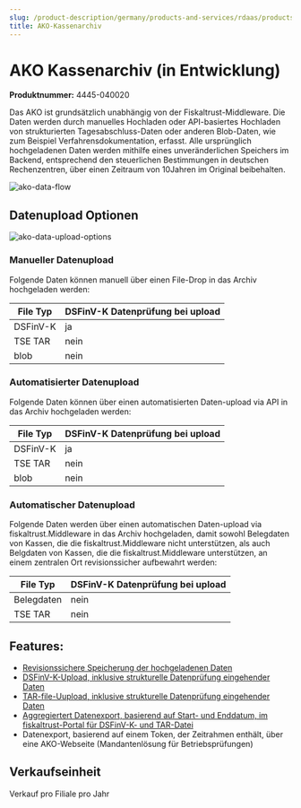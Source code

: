 ```yaml
---
slug: /product-description/germany/products-and-services/rdaas/products/ako
title: AKO-Kassenarchiv
---
```



# AKO Kassenarchiv (in Entwicklung)

**Produktnummer:** 4445-040020

Das AKO ist grundsätzlich unabhängig von der Fiskaltrust-Middleware. Die Daten werden durch manuelles Hochladen oder API-basiertes Hochladen von strukturierten Tagesabschluss-Daten oder anderen Blob-Daten, wie zum Beispiel Verfahrensdokumentation, erfasst. Alle ursprünglich hochgeladenen Daten werden mithilfe eines unveränderlichen Speichers im Backend, entsprechend den steuerlichen Bestimmungen in deutschen Rechenzentren, über einen Zeitraum von 10Jahren im Original beibehalten.

![ako-data-flow](../media/ako-data-flow.png)                               

## Datenupload Optionen

![ako-data-upload-options](../media/ako-data-upload-options.png)

### Manueller Datenupload

Folgende Daten können manuell über einen File-Drop in das Archiv hochgeladen werden: 

| File Typ | DSFinV-K Datenprüfung bei upload |
| -------- | ----------------------- |
| DSFinV-K | ja                      |
| TSE TAR  | nein                    |
| blob     | nein                    |



### Automatisierter Datenupload

Folgende Daten können über einen automatisierten Daten-upload via API in das Archiv hochgeladen werden: 

| File Typ | DSFinV-K Datenprüfung bei upload |
| -------- | -------------------------------- |
| DSFinV-K | ja                               |
| TSE TAR  | nein                             |
| blob     | nein                             |



### Automatischer Datenupload

Folgende Daten werden über einen automatischen Daten-upload via fiskaltrust.Middleware in das Archiv hochgeladen, damit sowohl Belegdaten von Kassen, die die fiskaltrust.Middleware nicht unterstützen, als auch Belgdaten von Kassen, die die fiskaltrust.Middleware unterstützen, an einem zentralen Ort revisionssicher aufbewahrt werden: 

| File Typ | DSFinV-K Datenprüfung bei upload |
| ---------- | ----------------------- |
| Belegdaten | nein                    |
| TSE TAR    | nein                    |



## Features:

- [Revisionssichere Speicherung der hochgeladenen Daten](../features/revision-safe-cloud-storage.md)
- [DSFinV-K-Upload, inklusive strukturelle Datenprüfung eingehender Daten](../features/dsfinvk-upload.md)
- [TAR-file-Uupload, inklusive strukturelle Datenprüfung eingehender Daten](../features/tar-file-upload.md)
- [Aggregiertert Datenexport, basierend auf Start- und Enddatum, im fiskaltrust-Portal für DSFinV-K- und TAR-Datei](../features/aggregated-export.md)
- Datenexport, basierend auf einem Token, der Zeitrahmen enthält, über eine AKO-Webseite (Mandantenlösung für Betriebsprüfungen)

## Verkaufseinheit

Verkauf pro Filiale pro Jahr